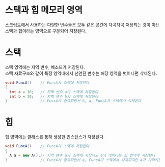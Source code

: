 # 스택과 힙 메모리 영역
스크립트에서 사용하는 다양한 변수들은 모두 같은 공간에 차곡차곡 저장되는 것이 아닌  
스택과 힙이라는 영역으로 구분되어 저장된다.

# 스택
스택 영역에는 지역 변수, 메소드가 저장된다.  
스택 자료구조와 같이 특정 영역내에서 선언된 변수는 해당 영역을 벗어나면 삭제된다.

``` C#
void FuncA()    // FuncA가 스택에 저장된다
{
  int a = 10;   // 지역 변수 a가 스택에 저장된다
  int b = 20;   // 지역 변수 b가 스택에 저장된다
}               // FuncA가 종료되면서 b, a, FuncA가 스택에서 삭제된다
```

# 힙
힙 영역에는 클래스를 통해 생성한 인스턴스가 저장된다.

``` C#
void FuncA()    // FuncA가 스택에 저장된다
{
  A a = new A();// 지역 변수 a가 스택에 저장되고 a의 데이터는 힙 영역에 저장된다
}               // FuncA가 종료되면서 a, FuncA가 스택에서 삭제되지만 a가 가리키는 데이터는 GC가 정리하기 전까지 남아있다
```

